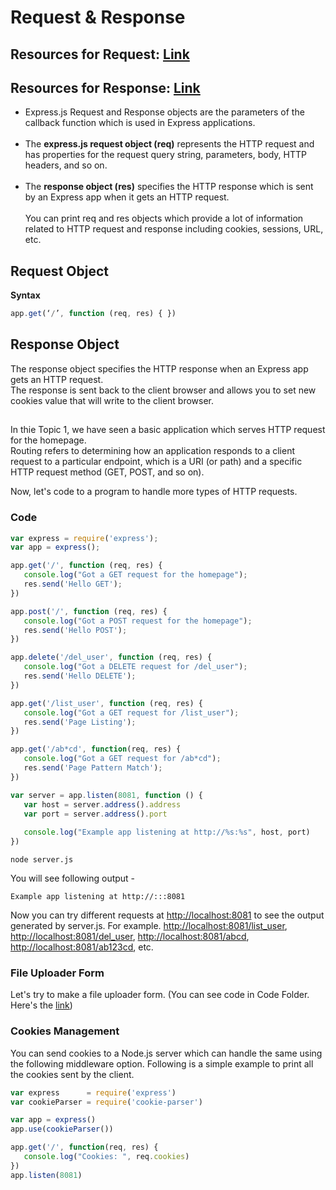 # Request & Response

## Resources for Request: [Link](https://www.javatpoint.com/expressjs-request#:~:text=js%20Request%20Object-,Express.,HTTP%20headers%2C%20and%20so%20on.)
## Resources for Response: [Link](https://www.javatpoint.com/expressjs-response)


- Express.js Request and Response objects are the parameters of the callback function which is used in Express applications.<br /><br />
- The **express.js request object (req)** represents the HTTP request and has properties for the request query string, parameters, body, HTTP headers, and so on.<br /><br />
- The **response object (res)** specifies the HTTP response which is sent by an Express app when it gets an HTTP request.<br /><br />
You can print req and res objects which provide a lot of information related to HTTP request and response including cookies, sessions, URL, etc.<br />

## Request Object

**Syntax**
```javascript
app.get(‘/’, function (req, res) { })  
```

## Response Object

The response object specifies the HTTP response when an Express app gets an HTTP request.<br /> The response is sent back to the client browser and allows you to set new cookies value that will write to the client browser.

## 


In thie Topic 1, we have seen a basic application which serves HTTP request for the homepage. <br />
Routing refers to determining how an application responds to a client request to a particular endpoint, which is a URI (or path) and a specific HTTP request method (GET, POST, and so on).


Now, let's code to a program to handle more types of HTTP requests.

### Code
```javascript
var express = require('express');
var app = express();

app.get('/', function (req, res) {
   console.log("Got a GET request for the homepage");
   res.send('Hello GET');
})

app.post('/', function (req, res) {
   console.log("Got a POST request for the homepage");
   res.send('Hello POST');
})

app.delete('/del_user', function (req, res) {
   console.log("Got a DELETE request for /del_user");
   res.send('Hello DELETE');
})

app.get('/list_user', function (req, res) {
   console.log("Got a GET request for /list_user");
   res.send('Page Listing');
})

app.get('/ab*cd', function(req, res) {   
   console.log("Got a GET request for /ab*cd");
   res.send('Page Pattern Match');
})

var server = app.listen(8081, function () {
   var host = server.address().address
   var port = server.address().port
   
   console.log("Example app listening at http://%s:%s", host, port)
})
```

```
node server.js
```

You will see following output -
```
Example app listening at http://:::8081
```

Now you can try different requests at [http://localhost:8081](http://localhost:8081) to see the output generated by server.js. For example. [http://localhost:8081/list_user](http://localhost:8081/list_user), [http://localhost:8081/del_user](http://localhost:8081/del_user), [http://localhost:8081/abcd](http://localhost:8081/abcd), [http://localhost:8081/ab123cd](http://localhost:8081/ab123cd), etc.

### File Uploader Form
Let's try to make a file uploader form. (You can see code in Code Folder. Here's the [link](https://github.com/iampavangandhi/TheNodeCourse/tree/master/03%20Expressjs/Topic2/Code/File%20Uploader%20Form))

### Cookies Management
You can send cookies to a Node.js server which can handle the same using the following middleware option. Following is a simple example to print all the cookies sent by the client.

```javascript
var express      = require('express')
var cookieParser = require('cookie-parser')

var app = express()
app.use(cookieParser())

app.get('/', function(req, res) {
   console.log("Cookies: ", req.cookies)
})
app.listen(8081)
```

